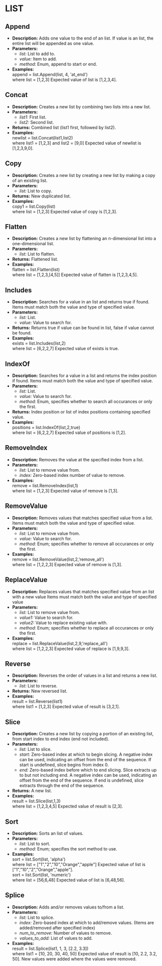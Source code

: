 # LIST    

## Append  
* **Description:** Adds one value to the end of an list.
If value is an list, the entire list will be appended as one value.  
* **Parameters:**  
  * *list:* List to add to.  
  * *value:* Item to add.  
  * *method:* Enum, append to start or end.  
* **Examples:**  
append = list.Append(list, 4, 'at_end')  
where list = [1,2,3]
Expected value of list is [1,2,3,4].
  
  
## Concat  
* **Description:** Creates a new list by combining two lists into a new list.  
* **Parameters:**  
  * *list1:* First list.  
  * *list2:* Second list.  
* **Returns:** Combined list (list1 first, followed by list2).  
* **Examples:**  
newlist = list.Concat(list1,list2)  
where list1 = [1,2,3]
and list2 = [9,0]
Expected value of newlist is [1,2,3,9,0].
  
  
## Copy  
* **Description:** Creates a new list by creating a new list by making a copy of an existing list.  
* **Parameters:**  
  * *list:* List to copy.  
* **Returns:** New duplicated list.  
* **Examples:**  
copy1 = list.Copy(list)  
where list = [1,2,3]
Expected value of copy is [1,2,3].
  
  
## Flatten  
* **Description:** Creates a new list by flattening an n-dimensional list into a one-dimensional list.  
* **Parameters:**  
  * *list:* List to flatten.  
* **Returns:** Flattened list.  
* **Examples:**  
flatten = list.Flatten(list)  
where list = [1,2,3,[4,5]]
Expected value of flatten is [1,2,3,4,5].
  
  
## Includes  
* **Description:** Searches for a value in an list and returns true if found.
Items must match both the value and type of specified value.  
* **Parameters:**  
  * *list:* List.  
  * *value:* Value to search for.  
* **Returns:** Returns true if value can be found in list, false if value cannot be found.  
* **Examples:**  
exists = list.Includes(list,2)  
where list = [6,2,2,7]
Expected value of exists is true.
  
  
## IndexOf  
* **Description:** Searches for a value in a list and returns the index position if found.
Items must match both the value and type of specified value.  
* **Parameters:**  
  * *list:* List.  
  * *value:* Value to search for.  
  * *method:* Enum, specifies whether to search all occurances or only the first.  
* **Returns:** Index position or list of index positions containing specified value.  
* **Examples:**  
positions = list.IndexOf(list,2,true)  
where list = [6,2,2,7]
Expected value of positions is [1,2].
  
  
## RemoveIndex  
* **Description:** Removes the value at the specified index from a list.  
* **Parameters:**  
  * *list:* List to remove value from.  
  * *index:* Zero-based index number of value to remove.  
* **Examples:**  
remove = list.RemoveIndex(list,1)  
where list = [1,2,3]
Expected value of remove is [1,3].
  
  
## RemoveValue  
* **Description:** Removes values that matches specified value from a list.
Items must match both the value and type of specified value.  
* **Parameters:**  
  * *list:* List to remove value from.  
  * *value:* Value to search for.  
  * *method:* Enum; specifies whether to remove all occurances or only the first.  
* **Examples:**  
remove = list.RemoveValue(list,2,'remove_all')  
where list = [1,2,2,3]
Expected value of remove is [1,3].
  
  
## ReplaceValue  
* **Description:** Replaces values that matches specified value from an list with a new value
Items must match both the value and type of specified value  
* **Parameters:**  
  * *list:* List to remove value from.  
  * *value1:* Value to search for.  
  * *value2:* Value to replace existing value with.  
  * *method:* Enum; specifies whether to replace all occurances or only the first.  
* **Examples:**  
replace = list.ReplaceValue(list,2,9,'replace_all')  
where list = [1,2,2,3]
Expected value of replace is [1,9,9,3].
  
  
## Reverse  
* **Description:** Reverses the order of values in a list and returns a new list.  
* **Parameters:**  
  * *list:* List to reverse.  
* **Returns:** New reversed list.  
* **Examples:**  
result = list.Reverse(list1)  
where list1 = [1,2,3]
Expected value of result is [3,2,1].
  
  
## Slice  
* **Description:** Creates a new list by copying a portion of an existing list, from start index to end index (end not included).  
* **Parameters:**  
  * *list:* List to slice.  
  * *start:* Zero-based index at which to begin slicing.
     A negative index can be used, indicating an offset from the end of the sequence.
     If start is undefined, slice begins from index 0.  
  * *end:* Zero-based index before which to end slicing. Slice extracts up to but not including end.
     A negative index can be used, indicating an offset from the end of the sequence.
     If end is undefined, slice extracts through the end of the sequence.  
* **Returns:** A new list.  
* **Examples:**  
result = list.Slice(list,1,3)  
where list = [1,2,3,4,5]
Expected value of result is [2,3].
  
  
## Sort  
* **Description:** Sorts an list of values.  
* **Parameters:**  
  * *list:* List to sort.  
  * *method:* Enum; specifies the sort method to use.  
* **Examples:**  
sort = list.Sort(list, 'alpha')  
where list = ["1","2","10","Orange","apple"]
Expected value of list is ["1","10","2","Orange","apple"].  
sort = list.Sort(list, 'numeric')  
where list = [56,6,48]
Expected value of list is [6,48,56].
  
  
## Splice  
* **Description:** Adds and/or removes values to/from a list.  
* **Parameters:**  
  * *list:* List to splice.  
  * *index:* Zero-based index at which to add/remove values. (Items are added/removed after specified index)  
  * *num_to_remove:* Number of values to remove.  
  * *values_to_add:* List of values to add.  
* **Examples:**  
result = list.Splice(list1, 1, 3, [2.2, 3.3])  
where list1 = [10, 20, 30, 40, 50]
Expected value of result is [10, 2.2, 3.2, 50]. New values were added where the values were removed.
  
  
